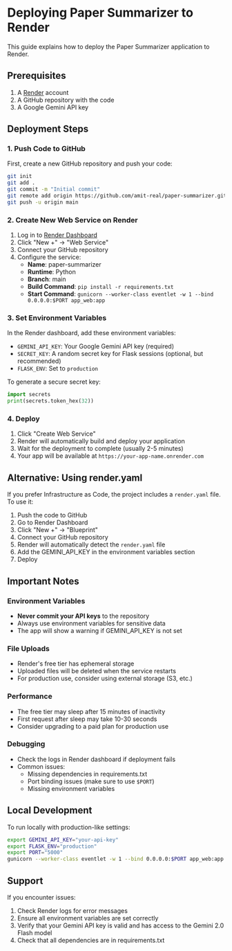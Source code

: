 # Deploying Paper Summarizer to Render

This guide explains how to deploy the Paper Summarizer application to Render.

## Prerequisites

1. A [Render](https://render.com) account
2. A GitHub repository with the code
3. A Google Gemini API key

## Deployment Steps

### 1. Push Code to GitHub

First, create a new GitHub repository and push your code:

```bash
git init
git add .
git commit -m "Initial commit"
git remote add origin https://github.com/amit-real/paper-summarizer.git
git push -u origin main
```

### 2. Create New Web Service on Render

1. Log in to [Render Dashboard](https://dashboard.render.com)
2. Click "New +" → "Web Service"
3. Connect your GitHub repository
4. Configure the service:
   - **Name**: paper-summarizer
   - **Runtime**: Python
   - **Branch**: main
   - **Build Command**: `pip install -r requirements.txt`
   - **Start Command**: `gunicorn --worker-class eventlet -w 1 --bind 0.0.0.0:$PORT app_web:app`

### 3. Set Environment Variables

In the Render dashboard, add these environment variables:

- `GEMINI_API_KEY`: Your Google Gemini API key (required)
- `SECRET_KEY`: A random secret key for Flask sessions (optional, but recommended)
- `FLASK_ENV`: Set to `production`

To generate a secure secret key:
```python
import secrets
print(secrets.token_hex(32))
```

### 4. Deploy

1. Click "Create Web Service"
2. Render will automatically build and deploy your application
3. Wait for the deployment to complete (usually 2-5 minutes)
4. Your app will be available at `https://your-app-name.onrender.com`

## Alternative: Using render.yaml

If you prefer Infrastructure as Code, the project includes a `render.yaml` file. To use it:

1. Push the code to GitHub
2. Go to Render Dashboard
3. Click "New +" → "Blueprint"
4. Connect your GitHub repository
5. Render will automatically detect the `render.yaml` file
6. Add the GEMINI_API_KEY in the environment variables section
7. Deploy

## Important Notes

### Environment Variables
- **Never commit your API keys** to the repository
- Always use environment variables for sensitive data
- The app will show a warning if GEMINI_API_KEY is not set

### File Uploads
- Render's free tier has ephemeral storage
- Uploaded files will be deleted when the service restarts
- For production use, consider using external storage (S3, etc.)

### Performance
- The free tier may sleep after 15 minutes of inactivity
- First request after sleep may take 10-30 seconds
- Consider upgrading to a paid plan for production use

### Debugging
- Check the logs in Render dashboard if deployment fails
- Common issues:
  - Missing dependencies in requirements.txt
  - Port binding issues (make sure to use `$PORT`)
  - Missing environment variables

## Local Development

To run locally with production-like settings:

```bash
export GEMINI_API_KEY="your-api-key"
export FLASK_ENV="production"
export PORT="5000"
gunicorn --worker-class eventlet -w 1 --bind 0.0.0.0:$PORT app_web:app
```

## Support

If you encounter issues:
1. Check Render logs for error messages
2. Ensure all environment variables are set correctly
3. Verify that your Gemini API key is valid and has access to the Gemini 2.0 Flash model
4. Check that all dependencies are in requirements.txt